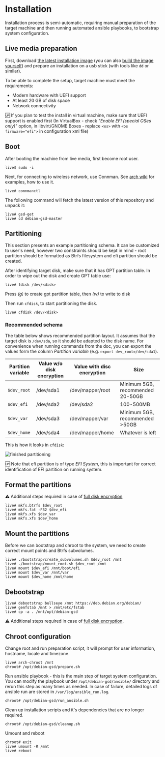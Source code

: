 # Installation

Installation process is semi-automatic, requiring manual preparation of the target machine and then running automated ansible playbooks, to bootstrap system configuration.

## Live media preparation

First, download [the latest installation image](https://github.com/mkrawiec/debian-gsd/releases) (you can also [build the image yourself](./building_liveiso.md)) and prepare an installation on a usb stick (with tools like `dd` or similar).

To be able to complete the setup, target machine must meet the requirements:

- Modern hardware with UEFI support
- At least 20 GB of disk space
- Network connectivity

🆙 If you plan to test the install in virtual machine, make sure that UEFI support is enabled first (In VirtualBox - check _"Enable EFI (special OSes only)"_ option, in libvirt/GNOME Boxes - replace `<os>` with `<os firmware="efi">` in configuration xml file)

## Boot

After booting the machine from live media, first become root user.

```
live$ sudo -i
```

Next, for connecting to wireless network, use Connman. See [arch wiki](https://wiki.archlinux.org/title/ConnMan#Usage) for examples, how to use it.

```
live# connmanctl
```

The following command will fetch the latest version of this repository and unpack it:

```
live# gsd-get
live# cd debian-gsd-master
```

## Partitioning

This section presents an example partitioning schema. It can be customized to user's need, however two constraints should be kept in mind - root partition should be formatted as Btrfs filesystem and efi partition should be created.

After identifying target disk, make sure that it has GPT partition table. In order to wipe out the disk and create GPT table use:

```
live# fdisk /dev/<disk>
```

Press _(g)_ to create gpt partition table, then _(w)_ to write to disk

Then run `cfdisk`, to start partitioning the disk.

```
live# cfdisk /dev/<disk>
```

### Recommended schema

The table below shows recommended partition layout. It assumes that the target disk is `/dev/sda`, so it should be adapted to the disk name. For convenience when running commands from the doc, you can export the values form the column _Partition variable_ (e.g. `export dev_root=/dev/sda1`).

| Partition variable | Value w/o disk encryption | Value with disc encryption | Size                             |
| ------------------ | ------------------------- | -------------------------- | -------------------------------- |
| `$dev_root`        | /dev/sda1                 | /dev/mapper/root           | Minimum 5GB, recommended 20-50GB |
| `$dev_efi`         | /dev/sda2                 | /dev/sda2                  | 100-500MB                        |
| `$dev_var`         | /dev/sda3                 | /dev/mapper/var            | Minimum 5GB, recommended >50GB   |
| `$dev_home`        | /dev/sda4                 | /dev/mapper/home           | Whatever is left                 |

This is how it looks in `cfdisk`:

![finished partitioning](https://user-images.githubusercontent.com/142805/189527491-30371b9c-1de1-48ec-81f2-2d5928e7da3c.png)

🆙 Note that efi partition is of type _EFI System_, this is important for correct identification of EFI partition on running system.

## Format the partitions

⚠️ Additional steps required in case of [full disk encryption](./disk_encryption.md)

```
live# mkfs.btrfs $dev_root
live# mkfs.fat -F32 $dev_efi
live# mkfs.xfs $dev_var
live# mkfs.xfs $dev_home
```

## Mount the partitions

Before we can bootstrap and chroot to the system, we need to create correct mount points and Btrfs subvolumes.

```
live# ./bootstrap/create_subvolumes.sh $dev_root /mnt
live# ./bootstrap/mount_root.sh $dev_root /mnt
live# mount $dev_efi /mnt/boot/efi
live# mount $dev_var /mnt/var
live# mount $dev_home /mnt/home
```

## Debootstrap

```
live# debootstrap bullseye /mnt https://deb.debian.org/debian/
live# genfstab /mnt > /mnt/etc/fstab
live# cp -a . /mnt/opt/debian-gsd
```

⚠️ Additional steps required in case of [full disk encryption](./disk_encryption.md).

## Chroot configuration

Change root and run preparation script, it will prompt for user information, hostname, locale and timezone.

```
live# arch-chroot /mnt
chroot# /opt/debian-gsd/prepare.sh
```

Run ansible playbook - this is the main step of target system configuration. You can modify the playbook under `/opt/debian-gsd/ansible/` directory and rerun this step as many times as needed. In case of failure, detailed logs of ansible run are stored in `/var/log/ansible_run.log`.

```
chroot# /opt/debian-gsd/run_ansible.sh
```

Clean up installation scripts and it's dependencies that are no longer required.

```
chroot# /opt/debian-gsd/cleanup.sh
```

Umount and reboot

```
chroot# exit
live# umount -R /mnt
live# reboot
```

